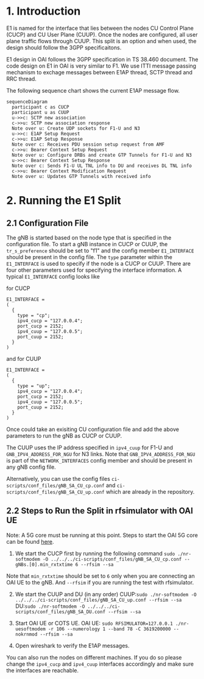 # 1. Introduction

E1 is named for the interface that lies between the nodes CU Control Plane (CUCP) and CU User Plane (CUUP). Once the nodes are configured, all user plane traffic flows through CUUP. This split is an option and when used, the design should follow the 3GPP specificaitons.

E1 design in OAI follows the 3GPP specification in TS 38.460 document. The code design on E1 in OAI is very similar to
F1. We use ITTI message passing mechanism to exchage messages between E1AP thread, SCTP thread and RRC thread.

The following sequence chart shows the current E1AP message flow.

```mermaid
sequenceDiagram
  participant c as CUCP
  participant u as CUUP
  u->>c: SCTP new association
  c->>u: SCTP new association response
  Note over u: Create UDP sockets for F1-U and N3
  u->>c: E1AP Setup Request
  c->>u: E1AP Setup Response
  Note over c: Receives PDU session setup request from AMF
  c->>u: Bearer Context Setup Request
  Note over u: Configure DRBs and create GTP Tunnels for F1-U and N3
  u->>c: Bearer Context Setup Response
  Note over c: Sends F1-U UL TNL info to DU and receives DL TNL info
  c->>u: Bearer Context Modification Request
  Note over u: Updates GTP Tunnels with received info
```

# 2. Running the E1 Split

## 2.1 Configuration File
The gNB is started based on the node type that is specified in the configuration file. To start a gNB instance in CUCP or CUUP, the `tr_s_preference` should be set to "f1" and the config member `E1_INTERFACE` should be present in the config file. The `type` parameter within the `E1_INTERFACE` is used to specify if the node is a CUCP or CUUP. There are four other parameters used for specifying the interface information. A typical `E1_INTERFACE` config looks like

for CUCP
```
E1_INTERFACE =
(
  {
    type = "cp";
    ipv4_cucp = "127.0.0.4";
    port_cucp = 2152;
    ipv4_cuup = "127.0.0.5";
    port_cuup = 2152;
  }
)
```

and for CUUP
```
E1_INTERFACE =
(
  {
    type = "up";
    ipv4_cucp = "127.0.0.4";
    port_cucp = 2152;
    ipv4_cuup = "127.0.0.5";
    port_cuup = 2152;
  }
)
```
Once could take an exisiting CU configuration file and add the above parameters to run the gNB as CUCP or CUUP.

The CUUP uses the IP address specified in `ipv4_cuup` for F1-U and `GNB_IPV4_ADDRESS_FOR_NGU` for N3 links. Note that `GNB_IPV4_ADDRESS_FOR_NGU` is part of the `NETWORK_INTERFACES` config member and should be present in any gNB config file.  

Alternatively, you can use the config files `ci-scripts/conf_files/gNB_SA_CU_cp.conf` and `ci-scripts/conf_files/gNB_SA_CU_up.conf` which are already in the repository.

## 2.2 Steps to Run the Split in rfsimulator with OAI UE
Note: A 5G core must be running at this point. Steps to start the OAI 5G core can be found [here](https://gitlab.eurecom.fr/oai/cn5g/oai-cn5g-fed/-/blob/master/docs/DEPLOY_HOME.md).
1. We start the CUCP first by running the following command ```sudo ./nr-softmodem -O ../../../ci-scripts/conf_files/gNB_SA_CU_cp.conf --gNBs.[0].min_rxtxtime 6 --rfsim --sa```

Note that `min_rxtxtime` should be set to `6` only when you are connecting an OAI UE to the gNB. And `--rfsim` if you are running the test with rfsimulator.

2. We start the CUUP and DU (in any order)
CUUP:```sudo ./nr-softmodem -O ../../../ci-scripts/conf_files/gNB_SA_CU_up.conf --rfsim --sa```
DU:```sudo ./nr-softmodem -O ../../../ci-scripts/conf_files/gNB_SA_DU.conf --rfsim --sa```

3. Start OAI UE or COTS UE.
OAI UE: ```sudo RFSIMULATOR=127.0.0.1 ./nr-uesoftmodem -r 106 --numerology 1 --band 78 -C 3619200000 --nokrnmod --rfsim --sa```

4. Open wireshark to verify the E1AP messages.

You can also run the nodes on different machines. If you do so please change the `ipv4_cucp` and `ipv4_cuup` interfaces accordingly and make sure the interfaces are reachable.
